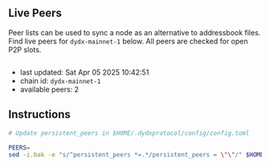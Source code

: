 ## Live Peers
Peer lists can be used to sync a node as an alternative to addressbook files. Find live peers for `dydx-mainnet-1` below. All peers are checked for open P2P slots.


```sh

```

- last updated: Sat Apr 05 2025 10:42:51
- chain id: `dydx-mainnet-1`
- available peers: 2

## Instructions
```sh
# Update persistent_peers in $HOME/.dydxprotocol/config/config.toml

PEERS=
sed -i.bak -e "s/^persistent_peers *=.*/persistent_peers = \"\"/" $HOME/.dydxprotocol/config/config.toml
```
